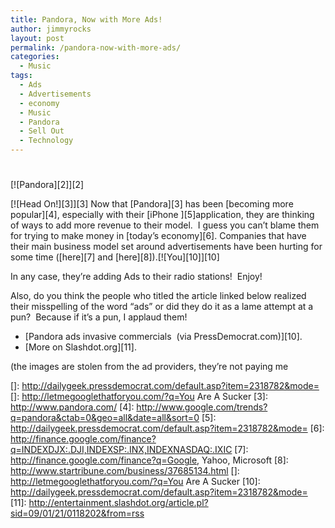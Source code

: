 ```yaml
---
title: Pandora, Now with More Ads!
author: jimmyrocks
layout: post
permalink: /pandora-now-with-more-ads/
categories:
  - Music
tags:
  - Ads
  - Advertisements
  - economy
  - Music
  - Pandora
  - Sell Out
  - Technology
---
```

# 

[![Pandora][2]][2]

[![Head On!][3]][3] 
Now that [Pandora][3] has been [becoming more popular][4], especially with their [iPhone ][5]application, they are thinking of ways to add more revenue to their model.  I guess you can’t blame them for trying to make money in [today’s economy][6]. Companies that have their main business model set around advertisements have been hurting for some time ([here][7] and [here][8]).[![You][10]][10]

In any case, they’re adding Ads to their radio stations!  Enjoy!

Also, do you think the people who titled the article linked below realized their misspelling of the word “ads” or did they do it as a lame attempt at a pun?  Because if it’s a pun, I applaud them!

*   [Pandora ads invasive commercials  (via PressDemocrat.com)][10].
*   [More on Slashdot.org][11].

(the images are stolen from the ad providers, they’re not paying me

 []: http://dailygeek.pressdemocrat.com/default.asp?item=2318782&mode=
 []: http://letmegooglethatforyou.com/?q=You Are A Sucker
 [3]: http://www.pandora.com/
 [4]: http://www.google.com/trends?q=pandora&ctab=0&geo=all&date=all&sort=0
 [5]: http://dailygeek.pressdemocrat.com/default.asp?item=2318782&mode=
 [6]: http://finance.google.com/finance?q=INDEXDJX:.DJI,INDEXSP:.INX,INDEXNASDAQ:.IXIC
 [7]: http://finance.google.com/finance?q=Google, Yahoo, Microsoft
 [8]: http://www.startribune.com/business/37685134.html
 []: http://letmegooglethatforyou.com/?q=You Are A Sucker
 [10]: http://dailygeek.pressdemocrat.com/default.asp?item=2318782&mode=
 [11]: http://entertainment.slashdot.org/article.pl?sid=09/01/21/0118202&from=rss